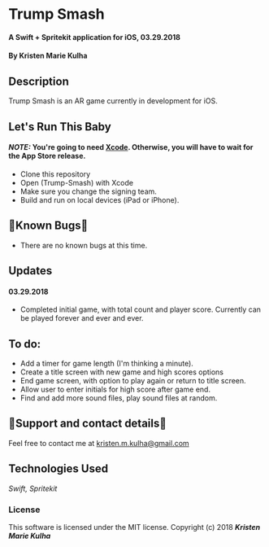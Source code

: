 # Trump Smash

#### A Swift + Spritekit application for iOS, 03.29.2018

#### By Kristen Marie Kulha

## Description

Trump Smash is an AR game currently in development for iOS.

## Let's Run This Baby
#### _NOTE:_ You're going to need [Xcode](https://developer.apple.com/xcode/). Otherwise, you will have to wait for the App Store release.
* Clone this repository
* Open (Trump-Smash) with Xcode
* Make sure you change the signing team.
* Build and run on local devices (iPad or iPhone).

## 🐛Known Bugs🐛

* There are no known bugs at this time.

## Updates

#### 03.29.2018

* Completed initial game, with total count and player score. Currently can be played forever and ever and ever.

## To do:

* Add a timer for game length (I'm thinking a minute).
* Create a title screen with new game and high scores options
* End game screen, with option to play again or return to title screen.
* Allow user to enter initials for high score after game end.
* Find and add more sound files, play sound files at random.

## 📧Support and contact details📧

Feel free to contact me at kristen.m.kulha@gmail.com

## Technologies Used

_Swift, Spritekit_

### License

This software is licensed under the MIT license.
Copyright (c) 2018 **_Kristen Marie Kulha_**
